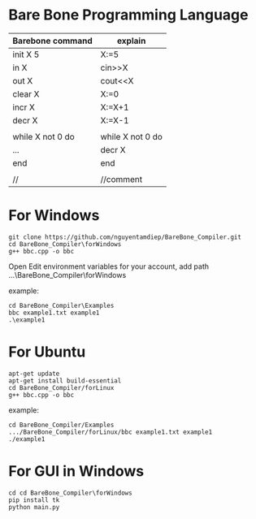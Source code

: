 # Bare Bone Programming Language

| Barebone command        | explain        |
|-------------------------|----------------|
| init X 5                | X:=5           |
| in X                    | cin>>X         |
| out X                   | cout<<X        |
| clear X                 | X:=0           |
| incr X                  | X:=X+1         |
| decr X                  | X:=X-1         |
|                         |                |
|while X not 0 do         |while X not 0 do|       
|   ...                   |  decr X        |        
|end	                    |end	  	       |        
|   			                |	               |	                 
|//                       |//comment       |    

# For Windows

```
git clone https://github.com/nguyentamdiep/BareBone_Compiler.git
cd BareBone_Compiler\forWindows
g++ bbc.cpp -o bbc
```
Open Edit environment variables for your account, add path ...\BareBone_Compiler\forWindows

example:

```
cd BareBone_Compiler\Examples
bbc example1.txt example1
.\example1
```
# For Ubuntu
```
apt-get update
apt-get install build-essential
cd BareBone_Compiler/forLinux
g++ bbc.cpp -o bbc
```

example:
```
cd BareBone_Compiler/Examples
.../BareBone_Compiler/forLinux/bbc example1.txt example1
./example1
```

# For GUI in Windows
```
cd cd BareBone_Compiler\forWindows
pip install tk
python main.py
```





